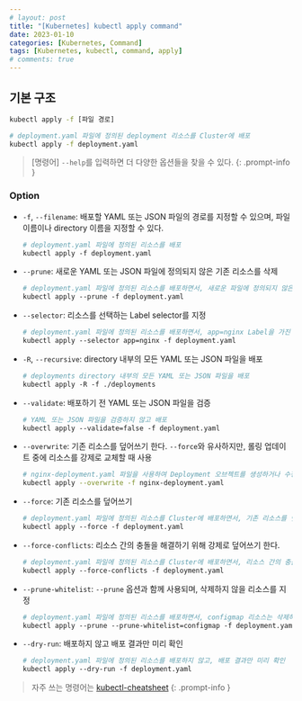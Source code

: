 ```yaml
---
# layout: post
title: "[Kubernetes] kubectl apply command"
date: 2023-01-10
categories: [Kubernetes, Command]
tags: [Kubernetes, kubectl, command, apply]
# comments: true
---
```


## 기본 구조

```bash
kubectl apply -f [파일 경로]

# deployment.yaml 파일에 정의된 deployment 리소스를 Cluster에 배포
kubectl apply -f deployment.yaml
```

> [명령어] `--help`를 입력하면 더 다양한 옵션들을 찾을 수 있다.
{: .prompt-info }

### Option

- `-f`, `--filename`: 배포할 YAML 또는 JSON 파일의 경로를 지정할 수 있으며, 파일 이름이나 directory 이름을 지정할 수 있다.
    ```bash
    # deployment.yaml 파일에 정의된 리소스를 배포
    kubectl apply -f deployment.yaml
    ```

- `--prune`: 새로운 YAML 또는 JSON 파일에 정의되지 않은 기존 리소스를 삭제
    ```bash
    # deployment.yaml 파일에 정의된 리소스를 배포하면서, 새로운 파일에 정의되지 않은 기존 리소스를 삭제
    kubectl apply --prune -f deployment.yaml
    ```

- `--selector`: 리소스를 선택하는 Label selector를 지정
    ```bash
    # deployment.yaml 파일에 정의된 리소스를 배포하면서, app=nginx Label을 가진 기존 리소스를 선택
    kubectl apply --selector app=nginx -f deployment.yaml
    ```

- `-R`, `--recursive`: directory 내부의 모든 YAML 또는 JSON 파일을 배포
    ```bash
    # deployments directory 내부의 모든 YAML 또는 JSON 파일을 배포
    kubectl apply -R -f ./deployments
    ```

- `--validate`: 배포하기 전 YAML 또는 JSON 파일을 검증
    ```bash
    # YAML 또는 JSON 파일을 검증하지 않고 배포
    kubectl apply --validate=false -f deployment.yaml
    ```

- `--overwrite`: 기존 리소스를 덮어쓰기 한다. `--force`와 유사하지만, 롤링 업데이트 중에 리소스를 강제로 교체할 때 사용
    ```bash
    # nginx-deployment.yaml 파일을 사용하여 Deployment 오브젝트를 생성하거나 수정하되, 이미 존재하는 경우 덮어쓰기(overwrite)를 하라는 옵션
    kubectl apply --overwrite -f nginx-deployment.yaml
    ```

- `--force`: 기존 리소스를 덮어쓰기
    ```bash
    # deployment.yaml 파일에 정의된 리소스를 Cluster에 배포하면서, 기존 리소스를 덮어쓴다.
    kubectl apply --force -f deployment.yaml
    ```

- `--force-conflicts`: 리소스 간의 충돌을 해결하기 위해 강제로 덮어쓰기 한다.
    ```bash
    # deployment.yaml 파일에 정의된 리소스를 Cluster에 배포하면서, 리소스 간의 충돌이 발생하면 강제로 덮어쓴다.
    kubectl apply --force-conflicts -f deployment.yaml
    ```

- `--prune-whitelist`: `--prune` 옵션과 함께 사용되며, 삭제하지 않을 리소스를 지정
    ```bash
    # deployment.yaml 파일에 정의된 리소스를 배포하면서, configmap 리소스는 삭제하지 않도록 지정
    kubectl apply --prune --prune-whitelist=configmap -f deployment.yaml
    ```

- `--dry-run`: 배포하지 않고 배포 결과만 미리 확인
    ```bash
    # deployment.yaml 파일에 정의된 리소스를 배포하지 않고, 배포 결과만 미리 확인
    kubectl apply --dry-run -f deployment.yaml
    ```

> 자주 쓰는 명령어는 [kubectl-cheatsheet](https://kubernetes.io/docs/reference/kubectl/cheatsheet/)
{: .prompt-info }